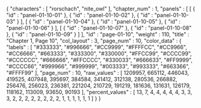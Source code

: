 {
  "characters" : [
    "rorschach",
    "nite_owl"
  ],
  "chapter_num" : 1,
  "panels" : [
    [
      {
        "id" : "panel-01-10-01"
      },
      {
        "id" : "panel-01-10-02"
      },
      {
        "id" : "panel-01-10-03"
      }
    ],
    [
      {
        "id" : "panel-01-10-04"
      },
      {
        "id" : "panel-01-10-05"
      },
      {
        "id" : "panel-01-10-06"
      }
    ],
    [
      {
        "id" : "panel-01-10-07"
      },
      {
        "id" : "panel-01-10-08"
      },
      {
        "id" : "panel-01-10-09"
      }
    ]
  ],
  "id" : "page-01-10",
  "weight" : 110,
  "title" : "Chapter 1, Page 10",
  "col_layout" : 3,
  "page_num" : 10,
  "color_data" : {
    "labels" : [
      "#333333",
      "#996666",
      "#CC9999",
      "#FFFFCC",
      "#CC9966",
      "#CC6666",
      "#663333",
      "#333300",
      "#330000",
      "#FFCC99",
      "#CCCC99",
      "#CCCCCC",
      "#666666",
      "#FFCCCC",
      "#330033",
      "#666633",
      "#FF9999",
      "#CCCC66",
      "#999966",
      "#999999",
      "#003333",
      "#993333",
      "#663366",
      "#FFFF99"
    ],
    "page_num" : 10,
    "raw_values" : [
      1209957,
      665112,
      446043,
      419525,
      407948,
      395697,
      384584,
      341412,
      312138,
      280536,
      266882,
      256476,
      256023,
      236381,
      221204,
      210729,
      191219,
      181636,
      131631,
      126179,
      118162,
      113009,
      93650,
      90193
    ],
    "percent_values" : [
      13,
      7,
      4,
      4,
      4,
      4,
      4,
      3,
      3,
      3,
      2,
      2,
      2,
      2,
      2,
      2,
      2,
      2,
      1,
      1,
      1,
      1,
      1,
      1
    ]
  }
}
